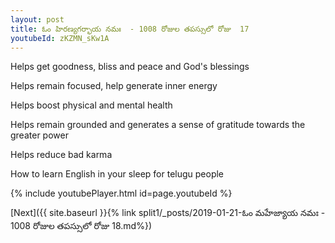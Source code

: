 ```yaml
---
layout: post
title: ఓం హిరణ్యగర్భాయ నమః  - 1008 రోజుల తపస్సులో రోజు  17
youtubeId: zKZMN_sKw1A
---
```

 
 
Helps get goodness, bliss and peace and God's blessings
 
Helps remain focused, help generate inner energy 
 
Helps boost physical and mental health 
 
Helps remain grounded and generates a sense of gratitude towards the greater power 
 
Helps reduce bad karma
 
How to learn English in your sleep for telugu people
 
 
 
 


{% include youtubePlayer.html id=page.youtubeId %}
 
[Next]({{ site.baseurl }}{% link split1/_posts/2019-01-21-ఓం మహేజ్యాయ నమః  - 1008 రోజుల తపస్సులో రోజు  18.md%})
 
